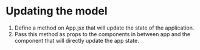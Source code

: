 # Updating the model

1) Define a method on App.jsx that will update the state of the application.
2) Pass this method as props to the components in between app and the component that will directly update the app state.
